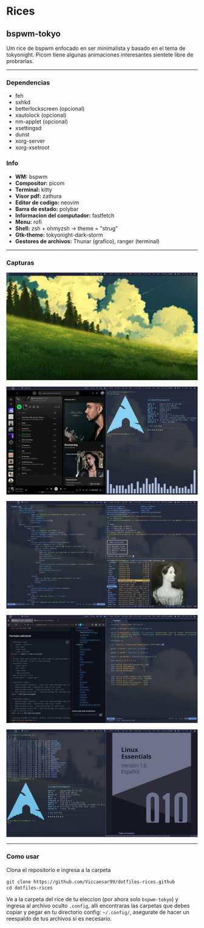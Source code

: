 # Rices

## bspwm-tokyo

Um rice de bspwm enfocado en ser minimalista y basado en el tema de tokyonight. Picom tiene algunas animaciones interesantes sientete libre de probrarlas.

---

### Dependencias

- feh
- sxhkd  
- betterlockscreen (opcional) 
- xautolock (opcional)
- nm-applet (opcional)
- xsettingsd
- dunst
- xorg-server
- xorg-xsetroot

### Info

- **WM:** bspwm
- **Compositor:** picom
- **Terminal:** kitty
- **Visor pdf:** zathura
- **Editor de codigo:** neovim
- **Barra de estado:** polybar
- **Informacion del computador:** fastfetch
- **Menu:** rofi
- **Shell:** zsh + ohmyzsh -> theme = "strug"
- **Gtk-theme:** tokyonight-dark-storm
- **Gestores de archivos:** Thunar (grafico), ranger (terminal)

---

### Capturas

![Captura-1](./bspwm-tokyo/screenshots/screenshot_2025-05-05_09-27.jpg)

![Captura-2](./bspwm-tokyo/screenshots/screenshot_2025-05-05_09-29.jpg)

![Captura-3](./bspwm-tokyo/screenshots/screenshot_2025-05-05_09-49.jpg)

![Captura-4](./bspwm-tokyo/screenshots/screenshot_2025-05-05_09-27_000.jpg)

![Captura-5](./bspwm-tokyo/screenshots/screenshot_2025-05-05_09-45_000.jpg)

---

### Como usar

Clona el repositorio e ingresa a la carpeta


```
git clone https://github.com/Viccaesar99/dotfiles-rices.github
cd dotfiles-rices
```

Ve a la carpeta del rice de tu eleccion (por ahora solo `bspwm-tokyo`) y ingresa al archivo oculto `.config`, alli encontraras las carpetas que debes copiar y pegar en tu directorio config: `~/.config/`, asegurate de hacer un reespaldo de tus archivos si es necesario.
